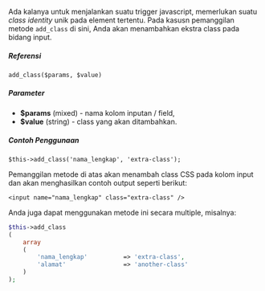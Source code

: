 Ada kalanya untuk menjalankan suatu trigger javascript, memerlukan suatu *class identity* unik pada element tertentu. Pada kasusn pemanggilan metode `add_class` di sini, Anda akan menambahkan ekstra class pada bidang input.

##### Referensi

`add_class($params, $value)`

##### Parameter

* **$params** (mixed) - nama kolom inputan / field,
* **$value** (string) - class yang akan ditambahkan.

##### Contoh Penggunaan

`$this->add_class('nama_lengkap', 'extra-class');`

Pemanggilan metode di atas akan menambah class CSS pada kolom input dan akan menghasilkan contoh output seperti berikut:

`<input name="nama_lengkap" class="extra-class" />`

Anda juga dapat menggunakan metode ini secara multiple, misalnya:
```php
$this->add_class
(
	array
	(
		'nama_lengkap'			=> 'extra-class',
		'alamat'				=> 'another-class'
	)
);
```
